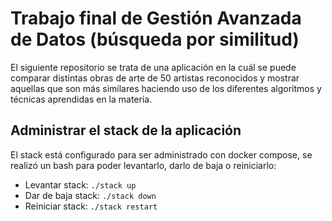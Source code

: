 # Trabajo final de Gestión Avanzada de Datos (búsqueda por similitud)

El siguiente repositorio se trata de una aplicación en la cuál se puede comparar distintas obras de arte de 50 artistas reconocidos y mostrar aquellas que son más similares haciendo uso de los diferentes algoritmos y técnicas aprendidas en la materia.

## Administrar el stack de la aplicación
El stack está configurado para ser administrado con docker compose, se realizó un bash para poder levantarlo, darlo de baja o reiniciarlo:
- Levantar stack: `./stack up`
- Dar de baja stack: `./stack down`
- Reiniciar stack: `./stack restart`
